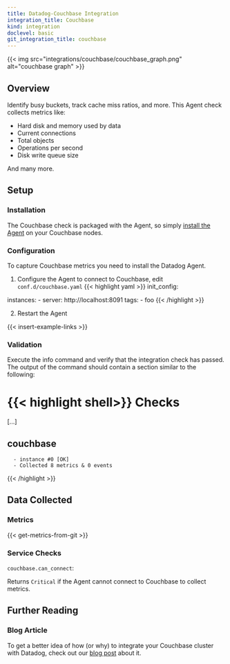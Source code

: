 ```yaml
---
title: Datadog-Couchbase Integration
integration_title: Couchbase
kind: integration
doclevel: basic
git_integration_title: couchbase
---
```


{{< img src="integrations/couchbase/couchbase_graph.png" alt="couchbase graph" >}}

## Overview

Identify busy buckets, track cache miss ratios, and more. This Agent check collects metrics like:

* Hard disk and memory used by data
* Current connections
* Total objects
* Operations per second
* Disk write queue size

And many more.

## Setup
### Installation

The Couchbase check is packaged with the Agent, so simply [install the Agent](https://app.datadoghq.com/account/settings#agent) on your Couchbase nodes.

### Configuration 

To capture Couchbase metrics you need to install the Datadog Agent.

1. Configure the Agent to connect to Couchbase, edit `conf.d/couchbase.yaml`
{{< highlight yaml >}}
init_config:

instances:
    -   server: http://localhost:8091
        tags:
            -   foo
{{< /highlight >}}

2. Restart the Agent

{{< insert-example-links >}}

### Validation
Execute the info command and verify that the integration check has passed. The output of the command should contain a section similar to the following:

{{< highlight shell>}}
Checks
======

  [...]

  couchbase
  ---------
      - instance #0 [OK]
      - Collected 8 metrics & 0 events
{{< /highlight >}}

## Data Collected
### Metrics

{{< get-metrics-from-git >}}

### Service Checks

`couchbase.can_connect`:

Returns `Critical` if the Agent cannot connect to Couchbase to collect metrics.

## Further Reading
### Blog Article
To get a better idea of how (or why) to integrate your Couchbase cluster with Datadog, check out our [blog post](https://www.datadoghq.com/blog/monitoring-couchbase-performance-datadog/) about it.
